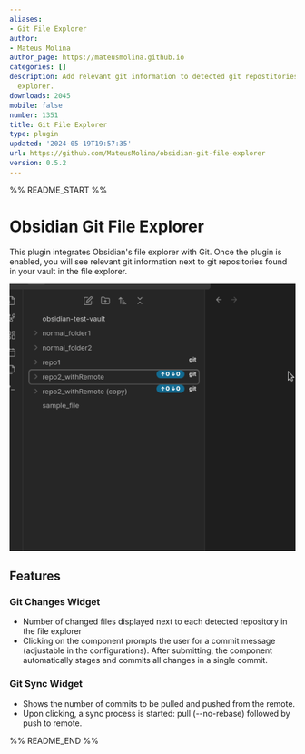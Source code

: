 ```yaml
---
aliases:
- Git File Explorer
author:
- Mateus Molina
author_page: https://mateusmolina.github.io
categories: []
description: Add relevant git information to detected git repostitories in the file
  explorer.
downloads: 2045
mobile: false
number: 1351
title: Git File Explorer
type: plugin
updated: '2024-05-19T19:57:35'
url: https://github.com/MateusMolina/obsidian-git-file-explorer
version: 0.5.2
---
```


%% README_START %%

# Obsidian Git File Explorer

This plugin integrates Obsidian's file explorer with Git. Once the plugin is enabled, you will see relevant git information next to git repositories found in your vault in the file explorer.

![Plugin Screencast](https://raw.githubusercontent.com/MateusMolina/obsidian-git-file-explorer/HEAD/assets/obsidian-git-fe-screencast.gif)

## Features

### Git Changes Widget

- Number of changed files displayed next to each detected repository in the file explorer
- Clicking on the component prompts the user for a commit message (adjustable in the configurations). After submitting, the component automatically stages and commits all changes in a single commit.

### Git Sync Widget

- Shows the number of commits to be pulled and pushed from the remote.
- Upon clicking, a sync process is started: pull (--no-rebase) followed by push to remote.


%% README_END %%